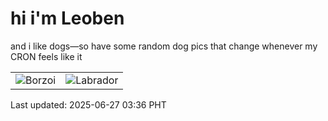 # hi i'm Leoben

and i like dogs—so have some random dog pics that change whenever my CRON feels like it

|  |  |
|--------|----------|
| ![Borzoi](https://random-dog-vercel.vercel.app/api/random-borzoi?v=1750966601) | ![Labrador](https://random-dog-vercel.vercel.app/api/random-labrador?v=1750966601) |

Last updated: 2025-06-27 03:36 PHT
